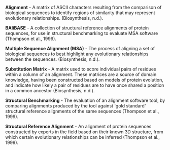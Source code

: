 

**Alignment** - A matrix of ASCII characters resulting from the comparison of biological sequences to identify regions of similarity that may represent evolutionary relationships. (Biosynthesis, n.d.).

**BAliBASE** - A collection of structural reference alignments of protein sequences, for use in structural benchmarking to evaluate MSA software (Thompson et al., 1999).

**Multiple Sequence Alignment (MSA)** - The process of aligning a set of biological sequences to best highlight any evolutionary relationships between the sequences. (Biosynthesis, n.d.).

**Substitution Matrix** - A matrix used to score individual pairs of residues within a column of an alignment. These matrices are a source of domain knowledge, having been constructed based on models of protein evolution, and indicate how likely a pair of residues are to have once shared a position in a common ancestor (Biosynthesis, n.d.).

**Structural Benchmarking** - The evaluation of an alignment software tool, by comparing alignments produced by the tool against 'gold standard' structural reference alignments of the same sequences (Thompson et al., 1999).

**Structural Reference Alignment** - An alignment of protein sequences constructed by experts in the field based on their known 3D structure, from which certain evolutionary relationships can be inferred (Thompson et al., 1999).


